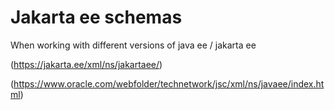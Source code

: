 # Jakarta ee schemas

When working with different versions of java ee / jakarta ee 

(https://jakarta.ee/xml/ns/jakartaee/) 
  
(https://www.oracle.com/webfolder/technetwork/jsc/xml/ns/javaee/index.html)
